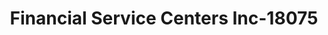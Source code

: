 ---
f_zip-code: 6854
f_state-code: CT
title: Financial Service Centers Inc-18075
f_phone: 203-838-8566
f_city-only: Norwalk
f_address: 80 N Main Street Norwalk
f_location-unique-id: '18075'
slug: financial-service-centers-inc-18075
updated-on: '2024-05-30T13:46:58.046Z'
created-on: '2024-05-30T13:36:59.803Z'
published-on: '2024-05-30T13:54:32.469Z'
f_city-state: cms/city/norwalk-ct.md
f_company: cms/company/financial-service-centers-inc.md
f_state: cms/state/connecticut.md
layout: '[payday-loan].html'
tags: payday-loan
---